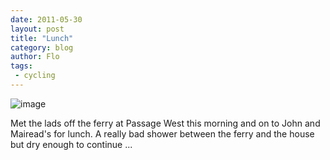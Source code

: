 ```yaml
---
date: 2011-05-30
layout: post
title: "Lunch"
category: blog
author: Flo
tags:
 - cycling
---
```


![image](/images/2011/wpid-imag0070.jpg)



Met the lads off the ferry at Passage West this morning and on to John and Mairead's for lunch. A really bad shower between the ferry and the house but dry enough to continue ...
